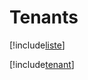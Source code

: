# Tenants

[!include[liste](tenants.liste.autogen.md)]

[!include[tenant](tenants.tenant.autogen.md)]




















